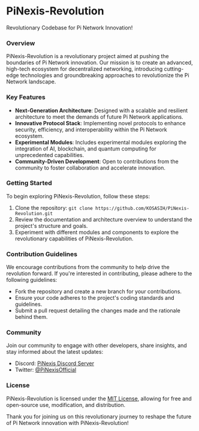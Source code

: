 # PiNexis-Revolution

Revolutionary Codebase for Pi Network Innovation!

### Overview
PiNexis-Revolution is a revolutionary project aimed at pushing the boundaries of Pi Network innovation. Our mission is to create an advanced, high-tech ecosystem for decentralized networking, introducing cutting-edge technologies and groundbreaking approaches to revolutionize the Pi Network landscape.

### Key Features
- **Next-Generation Architecture**: Designed with a scalable and resilient architecture to meet the demands of future Pi Network applications.
- **Innovative Protocol Stack**: Implementing novel protocols to enhance security, efficiency, and interoperability within the Pi Network ecosystem.
- **Experimental Modules**: Includes experimental modules exploring the integration of AI, blockchain, and quantum computing for unprecedented capabilities.
- **Community-Driven Development**: Open to contributions from the community to foster collaboration and accelerate innovation.

### Getting Started
To begin exploring PiNexis-Revolution, follow these steps:
1. Clone the repository: `git clone https://github.com/KOSASIH/PiNexis-Revolution.git`
2. Review the documentation and architecture overview to understand the project's structure and goals.
3. Experiment with different modules and components to explore the revolutionary capabilities of PiNexis-Revolution.

### Contribution Guidelines
We encourage contributions from the community to help drive the revolution forward. If you're interested in contributing, please adhere to the following guidelines:
- Fork the repository and create a new branch for your contributions.
- Ensure your code adheres to the project's coding standards and guidelines.
- Submit a pull request detailing the changes made and the rationale behind them.

### Community
Join our community to engage with other developers, share insights, and stay informed about the latest updates:
- Discord: [PiNexis Discord Server](https://discord.gg/pinexis)
- Twitter: [@PiNexisOfficial](https://twitter.com/PiNexisOfficial)

### License
PiNexis-Revolution is licensed under the [MIT License](LICENSE), allowing for free and open-source use, modification, and distribution.

Thank you for joining us on this revolutionary journey to reshape the future of Pi Network innovation with PiNexis-Revolution!
